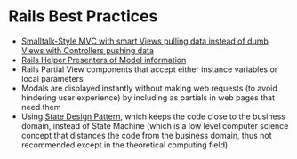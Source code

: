 # Rails Best Practices

- [Smalltalk-Style MVC with smart Views pulling data instead of dumb Views with Controllers pushing data](https://andymaleh.blogspot.com/2011/10/decoupling-views-from-controllers-in.html)
- [Rails Helper Presenters of Model information](https://andymaleh.blogspot.com/2011/10/decoupling-views-from-controllers-in.html)
- Rails Partial View components that accept either instance variables or local parameters
- Modals are displayed instantly without making web requests (to avoid hindering user experience) by including as partials in web pages that need them
- Using [State Design Pattern](https://en.wikipedia.org/wiki/State_pattern), which keeps the code close to the business domain, instead of State Machine (which is a low level computer science concept that distances the code from the business domain, thus not recommended except in the theoretical computing field)
